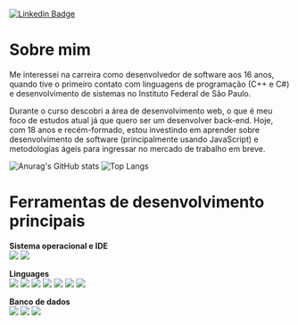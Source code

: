  [![Linkedin Badge](https://img.shields.io/badge/-FabioAdrianoSilveira-blue?style=flat-square&logo=Linkedin&logoColor=white&link=https://https://www.linkedin.com/in/fabio-adriano-silveira/)](https://www.linkedin.com/in/fabio-adriano-silveira/)

# Sobre mim

  Me interessei na carreira como desenvolvedor de software aos 16 anos, quando tive o primeiro contato com linguagens de programação (C++ e C#) e desenvolvimento de sistemas no Instituto Federal de São Paulo.
  
  Durante o curso descobri a área de desenvolvimento web, o que é meu foco de estudos atual já que quero ser um desenvolver back-end. Hoje, com 18 anos e recém-formado, estou investindo em aprender sobre desenvolvimento de software (principalmente usando JavaScript) e metodologias ágeis para ingressar no mercado de trabalho em breve. <br/>
  
   ![Anurag's GitHub stats](https://github-readme-stats.vercel.app/api?username=FabioAdrianoSilveira&show_icons=true&theme=tokyonight)
   ![Top Langs](https://github-readme-stats.vercel.app/api/top-langs/?username=FabioAdrianoSilveira&theme=tokyonight)
   
# Ferramentas de desenvolvimento principais
  
  **Sistema operacional e IDE** <br/>
<img src="https://img.shields.io/badge/Linux-FCC624?style=for-the-badge&logo=linux&logoColor=black" /> <img src="https://img.shields.io/badge/Visual_Studio_Code-0078D4?style=for-the-badge&logo=visual%20studio%20code&logoColor=white" /> 
  
  **Linguages** <br/>
<img src="https://img.shields.io/badge/HTML5-E34F26?style=for-the-badge&logo=html5&logoColor=white" /> <img src="https://img.shields.io/badge/CSS3-1572B6?style=for-the-badge&logo=css3&logoColor=white" /> <img src="https://img.shields.io/badge/JavaScript-323330?style=for-the-badge&logo=javascript&logoColor=F7DF1E" /> <img src="https://img.shields.io/badge/C%2B%2B-00599C?style=for-the-badge&logo=c%2B%2B&logoColor=white" /> <img src="https://img.shields.io/badge/C%23-239120?style=for-the-badge&logo=c-sharp&logoColor=white" /> <img src="https://img.shields.io/badge/Java-ED8B00?style=for-the-badge&logo=java&logoColor=white" /> <img src="https://img.shields.io/badge/PHP-777BB4?style=for-the-badge&logo=php&logoColor=white" />

  **Banco de dados**<br/>
<img src="https://img.shields.io/badge/MySQL-00000F?style=for-the-badge&logo=mysql&logoColor=white" />  <img src="https://img.shields.io/badge/PostgreSQL-316192?style=for-the-badge&logo=postgresql&logoColor=white" />  <img src="https://img.shields.io/badge/SQLite-07405E?style=for-the-badge&logo=sqlite&logoColor=white" />
